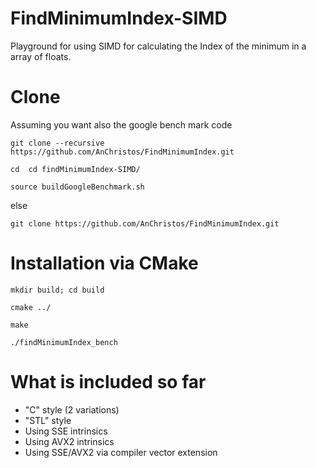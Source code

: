 # FindMinimumIndex-SIMD
Playground for using SIMD for calculating the Index of the minimum in a array of floats.

# Clone

Assuming you want also the google bench mark code

``git clone --recursive https://github.com/AnChristos/FindMinimumIndex.git``

``cd  cd findMinimumIndex-SIMD/``

``source buildGoogleBenchmark.sh``

else

``git clone https://github.com/AnChristos/FindMinimumIndex.git``

# Installation via CMake 

``mkdir build; cd build``

``cmake ../``

``make``

``./findMinimumIndex_bench``

# What is included so far

- "C" style (2 variations)
- "STL" style
- Using SSE intrinsics
- Using AVX2 intrinsics
- Using SSE/AVX2 via compiler vector extension
